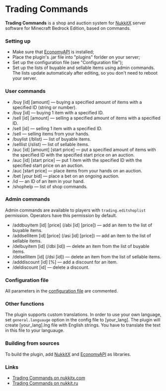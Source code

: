 # Trading Commands
**Trading Commands** is a shop and auction system for [NukkitX][nukkitx] server software for Minecraft Bedrock Edition, based on commands.

### Setting up
* Make sure that [EconomyAPI][economy] is installed;
* Place the plugin's .jar file into "plugins" forlder on your server;
* Set up the configuration file (see "Configuration file");
* Set up the lists of buyable and sellable items using admin commands. The lists update automaticaly after editing, so you don't need to reboot your server.
 
### User commands
* /buy [id] [amount] — buying a specified amount of items with a specified ID (string or number).
* /buy [id] — buying 1 item with a specified ID.
* /sell [id] [amount] — selling a specified amount of items with a specified ID.
* /sell [id] — selling 1 item with a specified ID.
* /sell — selling items from your hands.
* /buylist (/blist) — list of buyable items.
* /selllist (/slist) — list of sellable items.
* /auc [id] [amount] [start price] — put a specified amount of items with the specified ID with the specified start price on an auction.
* /auc [id] [start price] — put 1 item with the specified ID with the specified start price on an auction.
* /auc [start price] — place items from your hands on an auction.
* /bet [your bid] — place a bet on an ongoing auction.
* /id — an ID of an item in your hand.
* /shophelp — list of shop commands.
  
### Admin commands
Admin commands are available to players with `trading.editshoplist` permission. Operators have this permission by default.
* /addbuyitem [id] [price] (/abi [id] [price]) — add an item to the list of buyable items.
* /addsellitem [id] [price] (/asi [id] [price]) — add an item to the list of sellable items.
* /delbuyitem [id] (/dbi [id]) — delete an item from the list of buyable items.
* /delsellitem [id] (/dsi [id]) — delete an item from the list of sellable items.
* /adddiscount [id] [%] — add a discount for an item.
* /deldiscount [id] — delete a discount.

### Configuration file
All parameters in the [configuration file](src/main/resources/config.yml) are commented.
  
### Other functions
The plugin supports custom translations. In order to use your own language, set `general.languauge` option in the config file to [your_lang]. The plugin will create [your_lang].lng file with English strings. You have to translate the text in this file to your languauge.

### Building from sources
To build the plugin, add [NukkitX][nukkitx] and [EconomyAPI][economy] as libraries.

### Links
* [Trading Commands on nukkitx.com](https://nukkitx.com/resources/trading-commands.13/)
* [Trading Commands on nukkit.ru](http://forums.voxelwind.com/resources/trading-commands.120/)

[nukkitx]: https://github.com/NukkitX/Nukkit
[economy]: https://github.com/EconomyS/EconomyAPI
